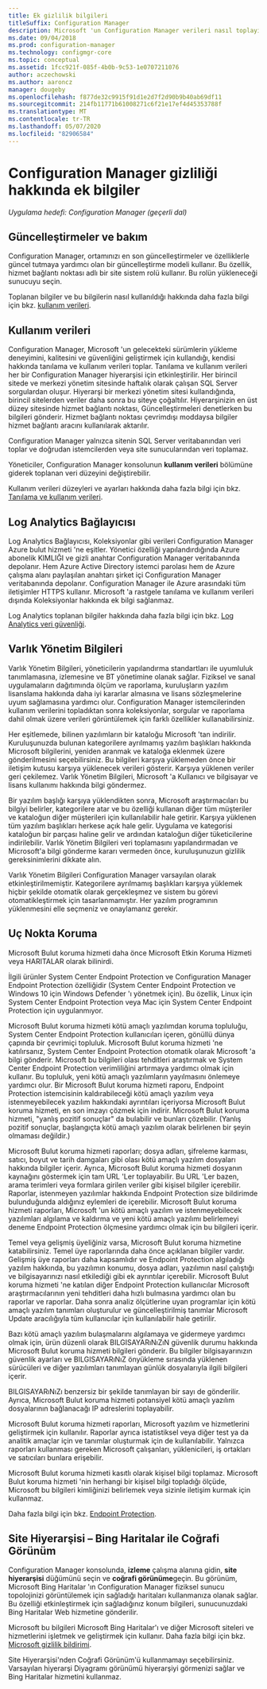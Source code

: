 ```yaml
---
title: Ek gizlilik bilgileri
titleSuffix: Configuration Manager
description: Microsoft 'un Configuration Manager verileri nasıl toplayıp kullandığını öğrenin.
ms.date: 09/04/2018
ms.prod: configuration-manager
ms.technology: configmgr-core
ms.topic: conceptual
ms.assetid: 1fcc921f-085f-4b0b-9c53-1e0707211076
author: aczechowski
ms.author: aaroncz
manager: dougeby
ms.openlocfilehash: f877de32c9915f91d1e2d7f2d90b9b40ab69df11
ms.sourcegitcommit: 214fb11771b61008271c6f21e17ef4d45353788f
ms.translationtype: MT
ms.contentlocale: tr-TR
ms.lasthandoff: 05/07/2020
ms.locfileid: "82906584"
---
```

# <a name="additional-information-about-privacy-for-configuration-manager"></a>Configuration Manager gizliliği hakkında ek bilgiler

*Uygulama hedefi: Configuration Manager (geçerli dal)*


## <a name="updates-and-servicing"></a>Güncelleştirmeler ve bakım

Configuration Manager, ortamınızı en son güncelleştirmeler ve özelliklerle güncel tutmaya yardımcı olan bir güncelleştirme modeli kullanır. Bu özellik, hizmet bağlantı noktası adlı bir site sistem rolü kullanır. Bu rolün yükleneceği sunucuyu seçin. 

Toplanan bilgiler ve bu bilgilerin nasıl kullanıldığı hakkında daha fazla bilgi için bkz. [kullanım verileri](#usage-data).



## <a name="usage-data"></a>Kullanım verileri

Configuration Manager, Microsoft 'un gelecekteki sürümlerin yükleme deneyimini, kalitesini ve güvenliğini geliştirmek için kullandığı, kendisi hakkında tanılama ve kullanım verileri toplar.
Tanılama ve kullanım verileri her bir Configuration Manager hiyerarşisi için etkinleştirilir. Her birincil sitede ve merkezi yönetim sitesinde haftalık olarak çalışan SQL Server sorgulardan oluşur. Hiyerarşi bir merkezi yönetim sitesi kullandığında, birincil sitelerden veriler daha sonra bu siteye çoğaltılır. Hiyerarşinizin en üst düzey sitesinde hizmet bağlantı noktası, Güncelleştirmeleri denetlerken bu bilgileri gönderir. Hizmet bağlantı noktası çevrimdışı moddaysa bilgiler hizmet bağlantı aracını kullanılarak aktarılır.

Configuration Manager yalnızca sitenin SQL Server veritabanından veri toplar ve doğrudan istemcilerden veya site sunucularından veri toplamaz.

Yöneticiler, Configuration Manager konsolunun **kullanım verileri** bölümüne giderek toplanan veri düzeyini değiştirebilir.

Kullanım verileri düzeyleri ve ayarları hakkında daha fazla bilgi için bkz. [Tanılama ve kullanım verileri](../diagnostics/diagnostics-and-usage-data.md).



## <a name="log-analytics-connector"></a>Log Analytics Bağlayıcısı

Log Analytics Bağlayıcısı, Koleksiyonlar gibi verileri Configuration Manager Azure bulut hizmeti 'ne eşitler. Yönetici özelliği yapılandırdığında Azure abonelik KIMLIĞI ve gizli anahtar Configuration Manager veritabanında depolanır. Hem Azure Active Directory istemci parolası hem de Azure çalışma alanı paylaşılan anahtarı şirket içi Configuration Manager veritabanında depolanır. Configuration Manager ile Azure arasındaki tüm iletişimler HTTPS kullanır. Microsoft 'a rastgele tanılama ve kullanım verileri dışında Koleksiyonlar hakkında ek bilgi sağlanmaz. 

Log Analytics toplanan bilgiler hakkında daha fazla bilgi için bkz. [Log Analytics veri güvenliği](https://docs.microsoft.com/azure/log-analytics/log-analytics-data-security).



## <a name="asset-intelligence"></a>Varlık Yönetim Bilgileri

Varlık Yönetim Bilgileri, yöneticilerin yapılandırma standartları ile uyumluluk tanımlamasına, izlemesine ve BT yönetimine olanak sağlar. Fiziksel ve sanal uygulamaların dağıtımında ölçüm ve raporlama, kuruluşların yazılım lisanslama hakkında daha iyi kararlar almasına ve lisans sözleşmelerine uyum sağlamasına yardımcı olur. Configuration Manager istemcilerinden kullanım verilerini topladıktan sonra koleksiyonlar, sorgular ve raporlama dahil olmak üzere verileri görüntülemek için farklı özellikler kullanabilirsiniz.

Her eşitlemede, bilinen yazılımların bir kataloğu Microsoft 'tan indirilir. Kuruluşunuzda bulunan kategorilere ayrılmamış yazılım başlıkları hakkında Microsoft bilgilerini, yeniden aranmak ve kataloğa eklenmek üzere gönderilmesini seçebilirsiniz. Bu bilgileri karşıya yüklemeden önce bir iletişim kutusu karşıya yüklenecek verileri gösterir. Karşıya yüklenen veriler geri çekilemez. Varlık Yönetim Bilgileri, Microsoft 'a Kullanıcı ve bilgisayar ve lisans kullanımı hakkında bilgi göndermez.

Bir yazılım başlığı karşıya yüklendikten sonra, Microsoft araştırmacıları bu bilgiyi belirler, kategorilere atar ve bu özelliği kullanan diğer tüm müşteriler ve kataloğun diğer müşterileri için kullanılabilir hale getirir. Karşıya yüklenen tüm yazılım başlıkları herkese açık hale gelir. Uygulama ve kategorisi kataloğun bir parçası haline gelir ve ardından kataloğun diğer tüketicilerine indirilebilir. Varlık Yönetim Bilgileri veri toplamasını yapılandırmadan ve Microsoft'a bilgi gönderme kararı vermeden önce, kuruluşunuzun gizlilik gereksinimlerini dikkate alın.

Varlık Yönetim Bilgileri Configuration Manager varsayılan olarak etkinleştirilmemiştir. Kategorilere ayrılmamış başlıkları karşıya yüklemek hiçbir şekilde otomatik olarak gerçekleşmez ve sistem bu görevi otomatikleştirmek için tasarlanmamıştır. Her yazılım programının yüklenmesini elle seçmeniz ve onaylamanız gerekir.



## <a name="endpoint-protection"></a>Uç Nokta Koruma

Microsoft Bulut koruma hizmeti daha önce Microsoft Etkin Koruma Hizmeti veya HARITALAR olarak bilinirdi.

İlgili ürünler System Center Endpoint Protection ve Configuration Manager Endpoint Protection özelliğidir (System Center Endpoint Protection ve Windows 10 için Windows Defender 'ı yönetmek için). Bu özellik, Linux için System Center Endpoint Protection veya Mac için System Center Endpoint Protection için uygulanmıyor.

Microsoft Bulut koruma hizmeti kötü amaçlı yazılımdan koruma topluluğu, System Center Endpoint Protection kullanıcıları içeren, gönüllü dünya çapında bir çevrimiçi topluluk. Microsoft Bulut koruma hizmeti 'ne katılırsanız, System Center Endpoint Protection otomatik olarak Microsoft 'a bilgi gönderir. Microsoft bu bilgileri olası tehditleri araştırmak ve System Center Endpoint Protection verimliliğini artırmaya yardımcı olmak için kullanır. Bu topluluk, yeni kötü amaçlı yazılımların yayılmasını önlemeye yardımcı olur. Bir Microsoft Bulut koruma hizmeti raporu, Endpoint Protection istemcisinin kaldırabileceği kötü amaçlı yazılım veya istenmeyebilecek yazılım hakkındaki ayrıntıları içeriyorsa Microsoft Bulut koruma hizmeti, en son imzayı çözmek için indirir. Microsoft Bulut koruma hizmeti, "yanlış pozitif sonuçlar" da bulabilir ve bunları çözebilir. (Yanlış pozitif sonuçlar, başlangıçta kötü amaçlı yazılım olarak belirlenen bir şeyin olmaması değildir.) 

Microsoft Bulut koruma hizmeti raporları; dosya adları, şifreleme karması, satıcı, boyut ve tarih damgaları gibi olası kötü amaçlı yazılım dosyaları hakkında bilgiler içerir. Ayrıca, Microsoft Bulut koruma hizmeti dosyanın kaynağını göstermek için tam URL 'Ler toplayabilir. Bu URL 'Ler bazen, arama terimleri veya formlara girilen veriler gibi kişisel bilgiler içerebilir. Raporlar, istenmeyen yazılımlar hakkında Endpoint Protection size bildirimde bulunduğunda aldığınız eylemleri de içerebilir. Microsoft Bulut koruma hizmeti raporları, Microsoft 'un kötü amaçlı yazılım ve istenmeyebilecek yazılımları algılama ve kaldırma ve yeni kötü amaçlı yazılımı belirlemeyi deneme Endpoint Protection ölçmesine yardımcı olmak için bu bilgileri içerir.

Temel veya gelişmiş üyeliğiniz varsa, Microsoft Bulut koruma hizmetine katabilirsiniz. Temel üye raporlarında daha önce açıklanan bilgiler vardır. Gelişmiş üye raporları daha kapsamlıdır ve Endpoint Protection algıladığı yazılım hakkında, bu yazılımın konumu, dosya adları, yazılımın nasıl çalıştığı ve bilgisayarınızı nasıl etkilediği gibi ek ayrıntılar içerebilir. Microsoft Bulut koruma hizmeti 'ne katılan diğer Endpoint Protection kullanıcılar Microsoft araştırmacılarının yeni tehditleri daha hızlı bulmasına yardımcı olan bu raporlar ve raporlar. Daha sonra analiz ölçütlerine uyan programlar için kötü amaçlı yazılım tanımları oluşturulur ve güncelleştirilmiş tanımlar Microsoft Update aracılığıyla tüm kullanıcılar için kullanılabilir hale getirilir.

Bazı kötü amaçlı yazılım bulaşmalarını algılamaya ve gidermeye yardımcı olmak için, ürün düzenli olarak BILGISAYARıNıZıN güvenlik durumu hakkında Microsoft Bulut koruma hizmeti bilgileri gönderir. Bu bilgiler bilgisayarınızın güvenlik ayarları ve BILGISAYARıNıZ önyükleme sırasında yüklenen sürücüleri ve diğer yazılımları tanımlayan günlük dosyalarıyla ilgili bilgileri içerir.

BILGISAYARıNıZı benzersiz bir şekilde tanımlayan bir sayı de gönderilir. Ayrıca, Microsoft Bulut koruma hizmeti potansiyel kötü amaçlı yazılım dosyalarının bağlanacağı IP adreslerini toplayabilir.

Microsoft Bulut koruma hizmeti raporları, Microsoft yazılım ve hizmetlerini geliştirmek için kullanılır. Raporlar ayrıca istatistiksel veya diğer test ya da analitik amaçlar için ve tanımlar oluşturmak için de kullanılabilir. Yalnızca raporları kullanması gereken Microsoft çalışanları, yüklenicileri, iş ortakları ve satıcıları bunlara erişebilir.

Microsoft Bulut koruma hizmeti kasıtlı olarak kişisel bilgi toplamaz. Microsoft Bulut koruma hizmeti 'nin herhangi bir kişisel bilgi topladığı ölçüde, Microsoft bu bilgileri kimliğinizi belirlemek veya sizinle iletişim kurmak için kullanmaz.

Daha fazla bilgi için bkz. [Endpoint Protection](../../../protect/deploy-use/endpoint-protection.md).



## <a name="site-hierarchy--geographical-view-with-bing-maps"></a>Site Hiyerarşisi – Bing Haritalar ile Coğrafi Görünüm

Configuration Manager konsolunda, **izleme** çalışma alanına gidin, **site hiyerarşisi** düğümünü seçin ve **coğrafi görünüme**geçin. Bu görünüm, Microsoft Bing Haritalar 'ın Configuration Manager fiziksel sunucu topolojinizi görüntülemek için sağladığı haritaları kullanmanıza olanak sağlar. Bu özelliği etkinleştirmek için sağladığınız konum bilgileri, sunucunuzdaki Bing Haritalar Web hizmetine gönderilir.

Microsoft bu bilgileri Microsoft Bing Haritalar'ı ve diğer Microsoft siteleri ve hizmetlerini işletmek ve geliştirmek için kullanır. Daha fazla bilgi için bkz. [Microsoft gizlilik bildirimi](https://privacy.microsoft.com/privacystatement).

Site Hiyerarşisi'nden Coğrafi Görünüm'ü kullanmamayı seçebilirsiniz. Varsayılan hiyerarşi Diyagramı görünümü hiyerarşiyi görmenizi sağlar ve Bing Haritalar hizmetini kullanmaz.
